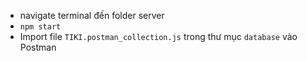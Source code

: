 - navigate terminal đến folder server
- `npm start`
- Import file `TIKI.postman_collection.js` trong thư mục `database` vào Postman